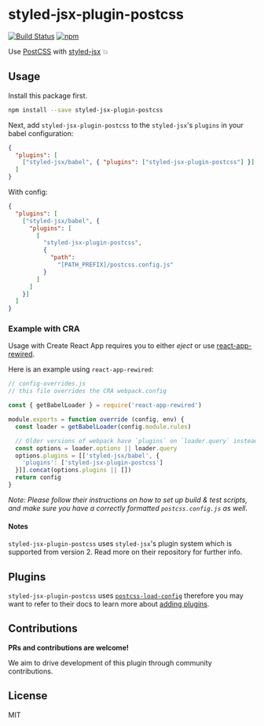 # styled-jsx-plugin-postcss

[![Build Status](https://travis-ci.org/giuseppeg/styled-jsx-plugin-postcss.svg?branch=master)](https://travis-ci.org/giuseppeg/styled-jsx-plugin-postcss)
[![npm](https://img.shields.io/npm/v/styled-jsx-plugin-postcss.svg)](https://www.npmjs.com/package/styled-jsx-plugin-postcss)

Use [PostCSS](https://github.com/postcss/postcss) with
[styled-jsx](https://github.com/zeit/styled-jsx) 💥

## Usage

Install this package first.

```bash
npm install --save styled-jsx-plugin-postcss
```

Next, add `styled-jsx-plugin-postcss` to the `styled-jsx`'s `plugins` in your
babel configuration:

```json
{
  "plugins": [
    ["styled-jsx/babel", { "plugins": ["styled-jsx-plugin-postcss"] }]
  ]
}
```

With config:

```json
{
  "plugins": [
    ["styled-jsx/babel", {
      "plugins": [
        [
          "styled-jsx-plugin-postcss",
          {
            "path":
              "[PATH_PREFIX]/postcss.config.js"
          }
        ]
      ] 
    }]
  ]
}
```

### Example with CRA

Usage with Create React App requires you to either _eject_ or use [react-app-rewired](https://github.com/timarney/react-app-rewired). 

Here is an example using `react-app-rewired`:

```javascript
// config-overrides.js
// this file overrides the CRA webpack.config

const { getBabelLoader } = require('react-app-rewired')

module.exports = function override (config, env) {
  const loader = getBabelLoader(config.module.rules)

  // Older versions of webpack have `plugins` on `loader.query` instead of `loader.options`.
  const options = loader.options || loader.query
  options.plugins = [['styled-jsx/babel', {
    'plugins': ['styled-jsx-plugin-postcss']
  }]].concat(options.plugins || [])
  return config
}
```

_Note: Please follow their instructions on how to set up build & test scripts, and make sure you have a correctly formatted `postcss.config.js` as well_.


#### Notes

`styled-jsx-plugin-postcss` uses `styled-jsx`'s plugin system which is supported
from version 2. Read more on their repository for further info.

## Plugins

`styled-jsx-plugin-postcss` uses
[`postcss-load-config`](https://www.npmjs.com/package/postcss-load-config)
therefore you may want to refer to their docs to learn more about
[adding plugins](https://www.npmjs.com/package/postcss-load-config#packagejson).

## Contributions

**PRs and contributions are welcome!** 

We aim to drive development of this plugin through community contributions.

## License

MIT
